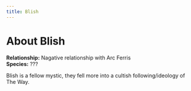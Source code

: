 ```yaml
---
title: Blish
---
```


# About Blish

**Relationship:** Nagative relationship with Arc Ferris<br />
**Species:** ???

Blish is a fellow mystic, they fell more into a cultish following/ideology of The Way.
